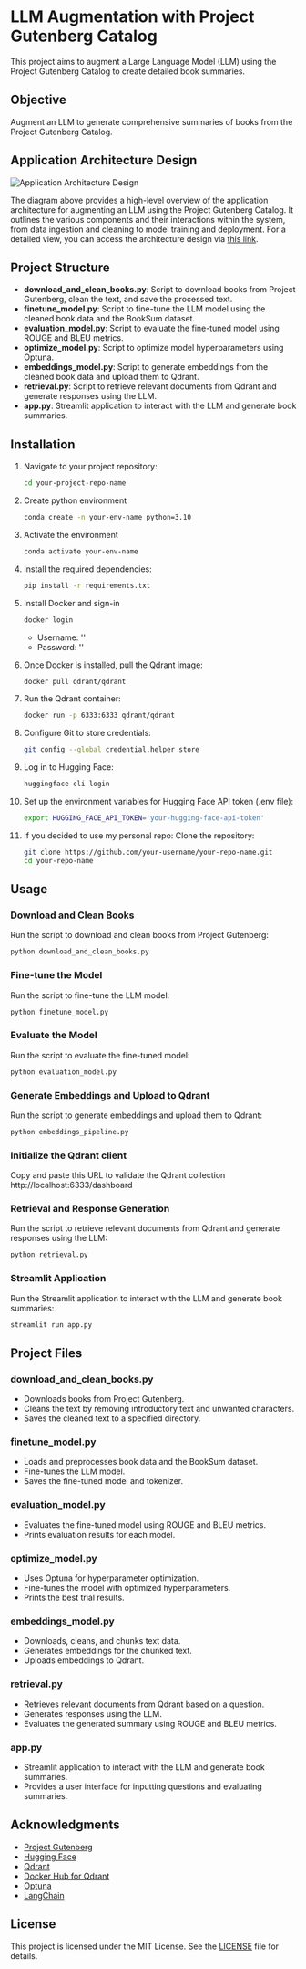 
# LLM Augmentation with Project Gutenberg Catalog

This project aims to augment a Large Language Model (LLM) using the Project Gutenberg Catalog to create detailed book summaries.

## Objective

Augment an LLM to generate comprehensive summaries of books from the Project Gutenberg Catalog.

## Application Architecture Design

![Application Architecture Design](application_architecture_design.png)

The diagram above provides a high-level overview of the application architecture for augmenting an LLM using the Project Gutenberg Catalog. It outlines the various components and their interactions within the system, from data ingestion and cleaning to model training and deployment. For a detailed view, you can access the architecture design via [this link](https://app.diagrams.net/#G1Xz3PGGhGBTxHArLhelrL2hN0-QDMBYj2#%7B%22pageId%22%3A%22O23dWRMm1G2P5rXFUwsT%22%7D).

## Project Structure

- **download_and_clean_books.py**: Script to download books from Project Gutenberg, clean the text, and save the processed text.
- **finetune_model.py**: Script to fine-tune the LLM model using the cleaned book data and the BookSum dataset.
- **evaluation_model.py**: Script to evaluate the fine-tuned model using ROUGE and BLEU metrics.
- **optimize_model.py**: Script to optimize model hyperparameters using Optuna.
- **embeddings_model.py**: Script to generate embeddings from the cleaned book data and upload them to Qdrant.
- **retrieval.py**: Script to retrieve relevant documents from Qdrant and generate responses using the LLM.
- **app.py**: Streamlit application to interact with the LLM and generate book summaries.

## Installation

1. Navigate to your project repository:
    ```bash
    cd your-project-repo-name
    ```

2. Create python environment
    ```bash
    conda create -n your-env-name python=3.10
    ```

3. Activate the environment
    ```bash
    conda activate your-env-name
    ```

4. Install the required dependencies:
    ```bash
    pip install -r requirements.txt
    ```

5. Install Docker and sign-in
    ```bash
    docker login
    ```
    - Username: ''
    - Password: ''

6. Once Docker is installed, pull the Qdrant image:
    ```bash
    docker pull qdrant/qdrant
    ```

7. Run the Qdrant container:
    ```bash
    docker run -p 6333:6333 qdrant/qdrant
    ```

8. Configure Git to store credentials:
    ```bash
    git config --global credential.helper store
    ```

9. Log in to Hugging Face:
    ```bash
    huggingface-cli login
    ```

10. Set up the environment variables for Hugging Face API token (.env file):
    ```bash
    export HUGGING_FACE_API_TOKEN='your-hugging-face-api-token'
    ```

11. If you decided to use my personal repo: Clone the repository:
    ```bash
    git clone https://github.com/your-username/your-repo-name.git
    cd your-repo-name
    ```

## Usage

### Download and Clean Books

Run the script to download and clean books from Project Gutenberg:
```bash
python download_and_clean_books.py
```

### Fine-tune the Model

Run the script to fine-tune the LLM model:
```bash
python finetune_model.py
```

### Evaluate the Model

Run the script to evaluate the fine-tuned model:
```bash
python evaluation_model.py
```

### Generate Embeddings and Upload to Qdrant

Run the script to generate embeddings and upload them to Qdrant:
```bash
python embeddings_pipeline.py
```

### Initialize the Qdrant client

Copy and paste this URL to validate the Qdrant collection
http://localhost:6333/dashboard

### Retrieval and Response Generation

Run the script to retrieve relevant documents from Qdrant and generate responses using the LLM:
```bash
python retrieval.py
```

### Streamlit Application

Run the Streamlit application to interact with the LLM and generate book summaries:
```bash
streamlit run app.py
```

## Project Files

### download_and_clean_books.py
- Downloads books from Project Gutenberg.
- Cleans the text by removing introductory text and unwanted characters.
- Saves the cleaned text to a specified directory.

### finetune_model.py
- Loads and preprocesses book data and the BookSum dataset.
- Fine-tunes the LLM model.
- Saves the fine-tuned model and tokenizer.

### evaluation_model.py
- Evaluates the fine-tuned model using ROUGE and BLEU metrics.
- Prints evaluation results for each model.

### optimize_model.py
- Uses Optuna for hyperparameter optimization.
- Fine-tunes the model with optimized hyperparameters.
- Prints the best trial results.

### embeddings_model.py
- Downloads, cleans, and chunks text data.
- Generates embeddings for the chunked text.
- Uploads embeddings to Qdrant.

### retrieval.py
- Retrieves relevant documents from Qdrant based on a question.
- Generates responses using the LLM.
- Evaluates the generated summary using ROUGE and BLEU metrics.

### app.py
- Streamlit application to interact with the LLM and generate book summaries.
- Provides a user interface for inputting questions and evaluating summaries.

## Acknowledgments

- [Project Gutenberg](https://www.gutenberg.org/)
- [Hugging Face](https://huggingface.co/)
- [Qdrant](https://qdrant.tech/)
- [Docker Hub for Qdrant](https://hub.docker.com/r/qdrant/qdrant)
- [Optuna](https://optuna.org/)
- [LangChain](https://langchain.org/)

## License

This project is licensed under the MIT License. See the [LICENSE](LICENSE) file for details.
